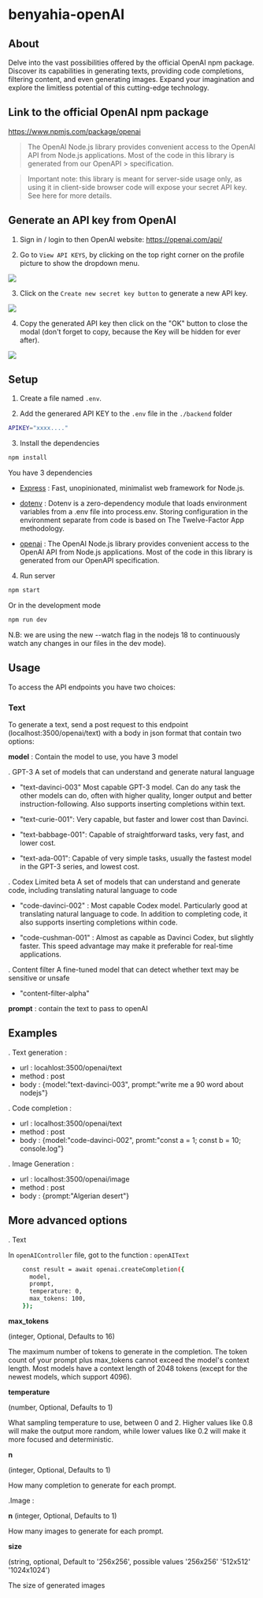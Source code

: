 # benyahia-openAI

## About

Delve into the vast possibilities offered by the official OpenAI npm package. Discover its capabilities in generating texts, providing code completions, filtering content, and even generating images. Expand your imagination and explore the limitless potential of this cutting-edge technology.

## Link to the official OpenAI npm package

https://www.npmjs.com/package/openai

> The OpenAI Node.js library provides convenient access to the OpenAI API from Node.js applications. Most of the code in this library is generated from our OpenAPI > specification.

> Important note: this library is meant for server-side usage only, as using it in client-side browser code will expose your secret API key. See here for more details.

## Generate an API key from OpenAI

1. Sign in / login to then OpenAI website: https://openai.com/api/

2. Go to `View API KEYS`, by clicking on the top right corner on the profile picture to show the dropdown menu.

![](./images/openai-1.png)

3. Click on the `Create new secret key button` to generate a new API key.

![](./images/openai-2.png)

4. Copy the generated API key then click on the "OK" button to close the modal (don't forget to copy, because the Key will be hidden for ever after).

![](./images/openai-3.png)

## Setup

1. Create a file named `.env`.

2. Add the generared API KEY to the `.env` file in the `./backend` folder

```bash
APIKEY="xxxx...."
```

3. Install the dependencies

```bash
npm install
```

You have 3 dependencies

- [Express](https://www.npmjs.com/package/express) : Fast, unopinionated, minimalist web framework for Node.js.

- [dotenv](https://www.npmjs.com/package/dotenv) : Dotenv is a zero-dependency module that loads environment variables from a .env file into process.env. Storing configuration in the environment separate from code is based on The Twelve-Factor App methodology.

- [openai](https://www.npmjs.com/package/openai) : The OpenAI Node.js library provides convenient access to the OpenAI API from Node.js applications. Most of the code in this library is generated from our OpenAPI specification.

4. Run server

```bash
npm start
```

Or in the development mode

```bash
npm run dev
```

N.B: we are using the new --watch flag in the nodejs 18 to continuously watch any changes in our files in the dev mode).

## Usage

To access the API endpoints you have two choices:

### Text

To generate a text, send a post request to this endpoint (localhost:3500/openai/text) with a body in json format that contain two options:

**model** :
Contain the model to use, you have 3 model

. GPT-3
A set of models that can understand and generate natural language

- "text-davinci-003" Most capable GPT-3 model. Can do any task the other models can do, often with higher quality, longer output and better instruction-following. Also supports inserting completions within text.

- "text-curie-001": Very capable, but faster and lower cost than Davinci.

- "text-babbage-001": Capable of straightforward tasks, very fast, and lower cost.

- "text-ada-001": Capable of very simple tasks, usually the fastest model in the GPT-3 series, and lowest cost.

. Codex Limited beta
A set of models that can understand and generate code, including translating natural language to code

- "code-davinci-002" : Most capable Codex model. Particularly good at translating natural language to code. In addition to completing code, it also supports inserting completions within code.

- "code-cushman-001" : Almost as capable as Davinci Codex, but slightly faster. This speed advantage may make it preferable for real-time applications.

. Content filter
A fine-tuned model that can detect whether text may be sensitive or unsafe

- "content-filter-alpha"

**prompt** : contain the text to pass to openAI

## Examples

. Text generation :

- url : locahlost:3500/openai/text
- method : post
- body : {model:"text-davinci-003", prompt:"write me a 90 word about nodejs"}

. Code completion :

- url : localhost:3500/openai/text
- method : post
- body : {model:"code-davinci-002", promt:"const a = 1; const b = 10; console.log"}

. Image Generation :

- url : localhost:3500/openai/image
- method : post
- body : {prompt:"Algerian desert"}

## More advanced options

. Text

In `openAIController` file, got to the function : `openAIText`

```bash
    const result = await openai.createCompletion({
      model,
      prompt,
      temperature: 0,
      max_tokens: 100,
    });
```

**max_tokens**

(integer, Optional, Defaults to 16)

The maximum number of tokens to generate in the completion.
The token count of your prompt plus max_tokens cannot exceed the model's context length. Most models have a context length of 2048 tokens (except for the newest models, which support 4096).

**temperature**

(number, Optional, Defaults to 1)

What sampling temperature to use, between 0 and 2. Higher values like 0.8 will make the output more random, while lower values like 0.2 will make it more focused and deterministic.

**n**

(integer, Optional, Defaults to 1)

How many completion to generate for each prompt.

.Image :

**n**
(integer, Optional, Defaults to 1)

How many images to generate for each prompt.

**size**

(string, optional, Default to '256x256', possible values '256x256' '512x512' '1024x1024')

The size of generated images
